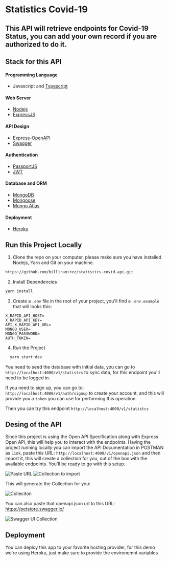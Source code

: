 # Statistics Covid-19

## This API will retrieve endpoints for Covid-19 Status, you can add your own record if you are authorized to do it.

## Stack for this API

#### Programming Language

- Javascript and [Typescript](https://www.typescriptlang.org/)

#### Web Server

- [Nodejs](https://nodejs.org/en/)
- [ExpressJS](https://expressjs.com/es/)

#### API Design

- [Express-OpenAPI](https://www.npmjs.com/package/express-openapi)
- [Swagger](https://swagger.io/)

#### Authentication

- [PassportJS](http://www.passportjs.org/)
- [JWT](https://jwt.io/)

#### Database and ORM

- [MongoDB](https://www.mongodb.com/es)
- [Mongoose](https://mongoosejs.com/)
- [Mongo Atlas](https://www.mongodb.com/es/cloud/atlas)

#### Deployment

- [Heroku](https://www.heroku.com/)

## Run this Project Locally

1. Clone the repo on your computer, please make sure you have installed Nodejs, Yarn and Git on your machine.

```bash
https://github.com/billiramirez/statistics-covid-api.git
```

2. Install Dependencies

```bash
yarn install
```

3. Create a `.env` file in the root of your project, you'll find a `.env.example` that will looks this:

```
X_RAPID_API_HOST=
X_RAPID_API_KEY=
API_X_RAPID_API_URL=
MONGO_USER=
MONGO_PASSWORD=
AUTH_TOKEN=
```

4. Run the Project

```bash
  yarn start:dev
```

You need to seed the database with initial data, you can go to `http://localhost:4000/v1/statistcs` to sync data, for this endpoint you'll need to be logged in.

If you need to sign up, you can go to: `http://localhost:4000/v1/auth/signup` to create your account, and this will provide you a `token` you can use for performing this operation.

Then you can try this endpoint `http://localhost:4000/v1/statistcs`

## Desing of the API

Since this project is using the Open API Specification along with Express Open APi, this will help you to interact with the endpoints. Having the project running locally you can import the API Documentation in POSTMAN as `Link`, paste this URL: `http://localhost:4000/v1/openapi.json` and then import it, this will create a collection for you, out of the box with the available endpoints. You'll be ready to go with this setup.

![Paste URL](https://res.cloudinary.com/billiramirez/image/upload/v1630472161/7d1a7970-3e0d-480a-af41-17e1e54cfddf_jwbpmo.png)
![Collection to import](https://res.cloudinary.com/billiramirez/image/upload/v1630472161/Screenshot_at_Sep_01_00-55-04_mmhuql.png)

This will generate the Collection for you:

![Colleciton](https://res.cloudinary.com/billiramirez/image/upload/v1630472161/Screenshot_at_Sep_01_00-55-43_zwmbsr.png)

You can also paste that openapi.json url to this URL: https://petstore.swagger.io/

![Swagger UI Collection](https://res.cloudinary.com/billiramirez/image/upload/v1630472418/Screenshot_at_Sep_01_01-00-08_ckbfgq.png)

## Deployment

You can deploy this app to your favorite hosting provider, for this demo we're using Heroku, just make sure to provide the environemnt variables
